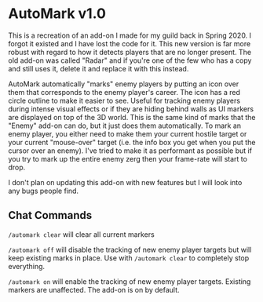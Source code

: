 # AutoMark v1.0

This is a recreation of an add-on I made for my guild back in Spring 2020. I forgot it existed and I have lost the code for it. This new version is far more robust with regard to how it detects players that are no longer present. The old add-on was called "Radar" and if you're one of the few who has a copy and still uses it, delete it and replace it with this instead.

AutoMark automatically "marks" enemy players by putting an icon over them that corresponds to the enemy player's career. The icon has a red circle outline to make it easier to see. Useful for tracking enemy players during intense visual effects or if they are hiding behind walls as UI markers are displayed on top of the 3D world. This is the same kind of marks that the "Enemy" add-on can do, but it just does them automatically. To mark an enemy player, you either need to make them your current hostile target or your current "mouse-over" target (i.e. the info box you get when you put the cursor over an enemy). I've tried to make it as performant as possible but if you try to mark up the entire enemy zerg then your frame-rate will start to drop.

I don't plan on updating this add-on with new features but I will look into any bugs people find.

## Chat Commands

`/automark clear` will clear all current markers

`/automark off` will disable the tracking of new enemy player targets but will keep existing marks in place. Use with `/automark clear` to completely stop everything.

`/automark on` will enable the tracking of new enemy player targets. Existing markers are unaffected. The add-on is on by default.
